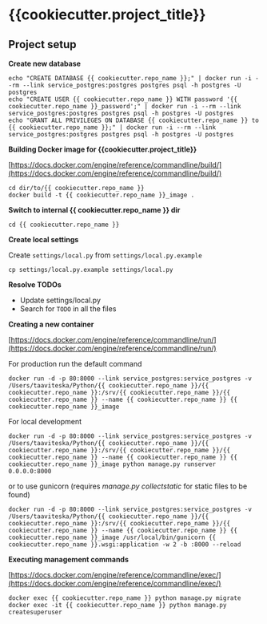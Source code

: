 # {{cookiecutter.project_title}}


## Project setup


**Create new database**

```
echo "CREATE DATABASE {{ cookiecutter.repo_name }};" | docker run -i --rm --link service_postgres:postgres postgres psql -h postgres -U postgres
echo "CREATE USER {{ cookiecutter.repo_name }} WITH password '{{ cookiecutter.repo_name }}_password';" | docker run -i --rm --link service_postgres:postgres postgres psql -h postgres -U postgres
echo "GRANT ALL PRIVILEGES ON DATABASE {{ cookiecutter.repo_name }} to {{ cookiecutter.repo_name }};" | docker run -i --rm --link service_postgres:postgres postgres psql -h postgres -U postgres
```


**Building Docker image for {{cookiecutter.project_title}}**

[https://docs.docker.com/engine/reference/commandline/build/](https://docs.docker.com/engine/reference/commandline/build/)

```
cd dir/to/{{ cookiecutter.repo_name }}
docker build -t {{ cookiecutter.repo_name }}_image .
```


**Switch to internal {{ cookiecutter.repo_name }} dir**

```
cd {{ cookiecutter.repo_name }}
```


**Create local settings**

Create `settings/local.py` from `settings/local.py.example`

```
cp settings/local.py.example settings/local.py
```


**Resolve TODOs**

- Update settings/local.py
- Search for `TODO` in all the files


**Creating a new container**

[https://docs.docker.com/engine/reference/commandline/run/](https://docs.docker.com/engine/reference/commandline/run/)

For production run the default command

```
docker run -d -p 80:8000 --link service_postgres:service_postgres -v /Users/taaviteska/Python/{{ cookiecutter.repo_name }}/{{ cookiecutter.repo_name }}:/srv/{{ cookiecutter.repo_name }}/{{ cookiecutter.repo_name }} --name {{ cookiecutter.repo_name }} {{ cookiecutter.repo_name }}_image
```

For local development

```
docker run -d -p 80:8000 --link service_postgres:service_postgres -v /Users/taaviteska/Python/{{ cookiecutter.repo_name }}/{{ cookiecutter.repo_name }}:/srv/{{ cookiecutter.repo_name }}/{{ cookiecutter.repo_name }} --name {{ cookiecutter.repo_name }} {{ cookiecutter.repo_name }}_image python manage.py runserver 0.0.0.0:8000
```

or to use gunicorn (requires _manage.py collectstatic_ for static files to be found)

```
docker run -d -p 80:8000 --link service_postgres:service_postgres -v /Users/taaviteska/Python/{{ cookiecutter.repo_name }}/{{ cookiecutter.repo_name }}:/srv/{{ cookiecutter.repo_name }}/{{ cookiecutter.repo_name }} --name {{ cookiecutter.repo_name }} {{ cookiecutter.repo_name }}_image /usr/local/bin/gunicorn {{ cookiecutter.repo_name }}.wsgi:application -w 2 -b :8000 --reload
```


**Executing management commands**

[https://docs.docker.com/engine/reference/commandline/exec/](https://docs.docker.com/engine/reference/commandline/exec/)

```
docker exec {{ cookiecutter.repo_name }} python manage.py migrate
docker exec -it {{ cookiecutter.repo_name }} python manage.py createsuperuser
```

